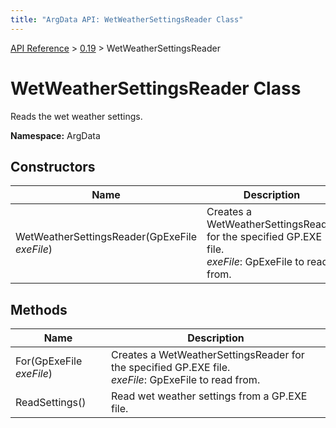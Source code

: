 ```yaml
---
title: "ArgData API: WetWeatherSettingsReader Class"
---
```


[API Reference](/argdata/api/) &gt; [0.19](/argdata/api/0.19/) &gt; WetWeatherSettingsReader

# WetWeatherSettingsReader Class

Reads the wet weather settings.

**Namespace:** ArgData

## Constructors

<table class="table table-bordered table-striped ">
<thead>
  <tr>
    <th>Name</th>
    <th>Description</th>
  </tr>
</thead>
<tbody>
  <tr>
    <td>WetWeatherSettingsReader(GpExeFile <em>exeFile</em>)</td>
    <td>Creates a WetWeatherSettingsReader for the specified GP.EXE file.<br /><em>exeFile</em>: GpExeFile to read from.<br /></td>
  </tr>
</tbody>
</table>


## Methods

<table class="table table-bordered table-striped ">
<thead>
  <tr>
    <th>Name</th>
    <th>Description</th>
  </tr>
</thead>
<tbody>
  <tr>
    <td>For(GpExeFile <em>exeFile</em>)</td>
    <td>Creates a WetWeatherSettingsReader for the specified GP.EXE file.<br /><em>exeFile</em>: GpExeFile to read from.<br /></td>
  </tr>
  <tr>
    <td>ReadSettings()</td>
    <td>Read wet weather settings from a GP.EXE file.</td>
  </tr>
</tbody>
</table>



